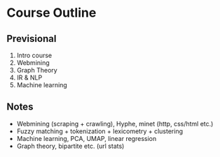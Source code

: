 # Course Outline

## Previsional

1. Intro course
2. Webmining
3. Graph Theory
4. IR & NLP
5. Machine learning

## Notes

* Webmining (scraping + crawling), Hyphe, minet (http, css/html etc.)
* Fuzzy matching + tokenization + lexicometry + clustering
* Machine learning, PCA, UMAP, linear regression
* Graph theory, bipartite etc. (url stats)
